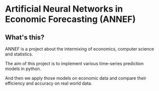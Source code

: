 # Artificial Neural Networks in Economic Forecasting (ANNEF)

## What's this?

ANNEF is a project about the intermixing of economics, computer science and statistics.

The aim of this project is to implement various time-series prediction models in python. 

And then we apply those models on economic data and compare their efficiency and accuracy on real world data.
